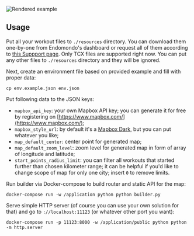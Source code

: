 ![Rendered example](https://i.imgur.com/aA9UgUc.png)

## Usage
Put all your workout files to `./resources` directory. You can download them one-by-one from Endomondo's dashboard or request all of them according to [this Suppport page](https://support.endomondo.com/hc/en-us/articles/360006081933-How-to-download-your-Endomondo-user-data-). Only TCX files are supported right now. You can put any other files to `./resources` directory and they will be ignored.

Next, create an environment file based on provided example and fill with proper data:
```
cp env.example.json env.json
```

Put following data to the JSON keys:
* `mapbox_api_key`: your own Mapbox API key; you can generate it for free by registering on [https://www.mapbox.com/](https://www.mapbox.com/);
* `mapbox_style_url`: by default it's a [Mapbox Dark](https://www.mapbox.com/maps/light-dark/), but you can put whatever you like;
* `map_default_center`: center point for generated map;
* `map_default_zoom_level`: zoom level for generated map in form of array of longitude and latitude;
* `start_points_radius_limit`: you can filter all workouts that started further than chosen kilometer range; it can be helpful if you'd like to change scope of map for only one city; insert `0` to remove limits.

Run builder via Docker-compose to build router and static API for the map:
```
docker-compose run -w /application python python builder.py
```

Serve simple HTTP server (of course you can use your own solution for that) and go to `://localhost:11123` (or whatever other port you want):
```
docker-compose run -p 11123:8000 -w /application/public python python -m http.server
```